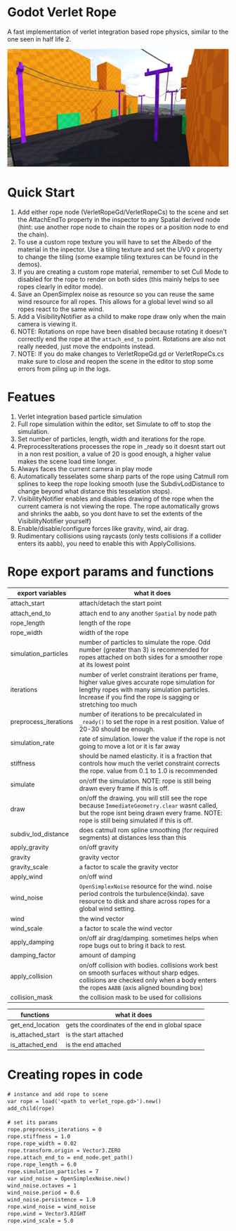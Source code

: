 # Godot Verlet Rope

A fast implementation of verlet integration based rope physics, similar to the one seen in half life 2.

![](https://github.com/2nafish117/godot-verlet-rope/blob/master/images/Screenshot.png)

# Quick Start
1. Add either rope node (VerletRopeGd/VerletRopeCs) to the scene and set the AttachEndTo property in the inspector to any Spatial derived node (hint: use another rope node to chain the ropes or a position node to end the chain).
2. To use a custom rope texture you will have to set the Albedo of the material in the inpector. Use a tiling texture and set the UV0 x property to change the tiling (some example tiling textures can be found in the demos).
3. If you are creating a custom rope material, remember to set Cull Mode to disabled for the rope to render on both sides (this mainly helps to see ropes clearly in editor mode).
4. Save an OpenSimplex noise as resource so you can reuse the same wind resource for all ropes. This allows for a global level wind so all ropes react to the same wind.
5. Add a VisibilityNotifier as a child to make rope draw only when the main camera is viewing it.
6. NOTE: Rotations on rope have been disabled because rotating it doesn't correctly end the rope at the `attach_end_to` point. Rotations are also not really needed, just move the endpoints instead.
7. NOTE: If you do make changes to VerletRopeGd.gd or VerletRopeCs.cs make sure to close and reopen the scene in the editor to stop some errors from piling up in the logs.

# Featues
1. Verlet integration based particle simulation
2. Full rope simulation within the editor, set Simulate to off to stop the simulation. 
3. Set number of particles, length, width and iterations for the rope.
5. PreprocessIterations processes the rope in _ready so it doesnt start out in a non rest position, a value of 20 is good enough, a higher value makes the scene load time longer.
6. Always faces the current camera in play mode
7. Automatically tesselates some sharp parts of the rope using Catmull rom splines to keep the rope looking smooth (use the SubdivLodDistance to change beyond what distance this tesselation stops).
8. VisibilityNotifier enables and disables drawing of the rope when the current camera is not viewing the rope. The rope automatically grows and shrinks the aabb, so you dont have to set the extents of the VisibilityNotifier yourself)
9. Enable/disable/configure forces like gravity, wind, air drag.
10. Rudimentary collisions using raycasts (only tests collisions if a collider enters its aabb), you need to enable this with ApplyCollisions.

# Rope export params and functions

| export variables | what it does |
|--|--|
| attach_start | attach/detach the start point |
| attach_end_to| attach end to any another `Spatial` by node path |
| rope_length  | length of the rope |
| rope_width   | width of the rope |
| simulation_particles | number of particles to simulate the rope. Odd number (greater than 3) is recommended for ropes attached on both sides for a smoother rope at its lowest point|
| iterations           | number of verlet constraint iterations per frame, higher value gives accurate rope simulation for lengthy ropes with many simulation particles. Increase if you find the rope is sagging or stretching too much |
| preprocess_iterations| number of iterations to be precalculated in `_ready()` to set the rope in a rest position. Value of 20-30 should be enough. |
| simulation_rate| rate of simulation. lower the value if the rope is not going to move a lot or it is far away |
| stiffness      | should be named elasticity. it is a fraction that controls how much the verlet constraint corrects the rope. value from 0.1 to 1.0 is recommended |
| simulate       | on/off the simulation. NOTE: rope is still being drawn every frame if this is off. |
| draw           | on/off the drawing. you will still see the rope because `ImmediateGeometry.clear` wasnt called, but the rope isnt being drawn every frame. NOTE: rope is still being simulated if this is off. |
| subdiv_lod_distance | does catmull rom spline smoothing (for required segments) at distances less than this |
| apply_gravity  | on/off gravity |
| gravity        | gravity vector |
| gravity_scale  | a factor to scale the gravity vector |
| apply_wind     | on/off wind |
| wind_noise     | `OpenSimplexNoise` resource for the wind. noise period controls the turbulence(kinda). save resource to disk and share across ropes for a global wind setting. |
| wind           | the wind vector |
| wind_scale     | a factor to scale the wind vector |
| apply_damping  | on/off air drag/damping. sometimes helps when rope bugs out to bring it back to rest. |
| damping_factor | amount of damping |
| apply_collision| on/off collision with bodies. collisions work best on smooth surfaces without sharp edges. collisions are checked only when a body enters the ropes `AABB` (axis aligned bounding box)|
| collision_mask | the collision mask to be used for collisions |


| functions | what it does |
|--|--|
| get_end_location  | gets the coordinates of the end in global space |
| is_attached_start | is the start attached |
| is_attached_end   | is the end attached |

# Creating ropes in code

```
# instance and add rope to scene
var rope = load('<path to verlet_rope.gd>').new()
add_child(rope)

# set its params
rope.preprocess_iterations = 0
rope.stiffness = 1.0
rope.rope_width = 0.02
rope.transform.origin = Vector3.ZERO
rope.attach_end_to = end_node.get_path()
rope.rope_length = 6.0
rope.simulation_particles = 7
var wind_noise = OpenSimplexNoise.new()
wind_noise.octaves = 1
wind_noise.period = 0.6
wind_noise.persistence = 1.0
rope.wind_noise = wind_noise
rope.wind = Vector3.RIGHT
rope.wind_scale = 5.0
  ``` 
